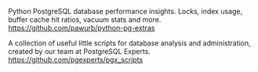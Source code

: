 Python PostgreSQL database performance insights. Locks, index usage, buffer cache hit ratios, vacuum stats and more.
https://github.com/pawurb/python-pg-extras


A collection of useful little scripts for database analysis and administration, created by our team at PostgreSQL Experts.
https://github.com/pgexperts/pgx_scripts


